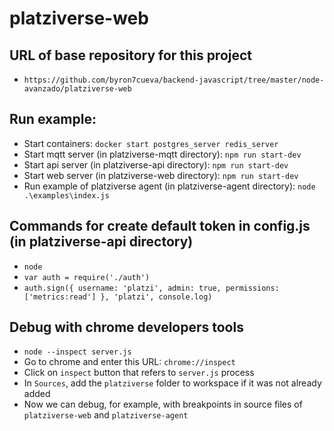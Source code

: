 # platziverse-web

## URL of base repository for this project
- `https://github.com/byron7cueva/backend-javascript/tree/master/node-avanzado/platziverse-web`

## Run example:
- Start containers: `docker start postgres_server redis_server`
- Start mqtt server (in platziverse-mqtt directory): `npm run start-dev`
- Start api server (in platziverse-api directory): `npm run start-dev`
- Start web server (in platziverse-web directory): `npm run start-dev`
- Run example of platziverse agent (in platziverse-agent directory): `node .\examples\index.js`

## Commands for create default token in config.js (in platziverse-api directory)
- `node`
- `var auth = require('./auth')`
- `auth.sign({ username: 'platzi', admin: true, permissions: ['metrics:read'] }, 'platzi', console.log)`

## Debug with chrome developers tools
- `node --inspect server.js`
- Go to chrome and enter this URL: `chrome://inspect`
- Click on `inspect` button that refers to `server.js` process
- In `Sources`, add the `platziverse` folder to workspace if it was not already added
- Now we can debug, for example, with breakpoints in source files of `platziverse-web` and `platziverse-agent`
